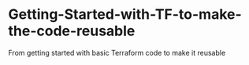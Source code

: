 # Getting-Started-with-TF-to-make-the-code-reusable
From getting started with basic Terraform code to make it reusable 
